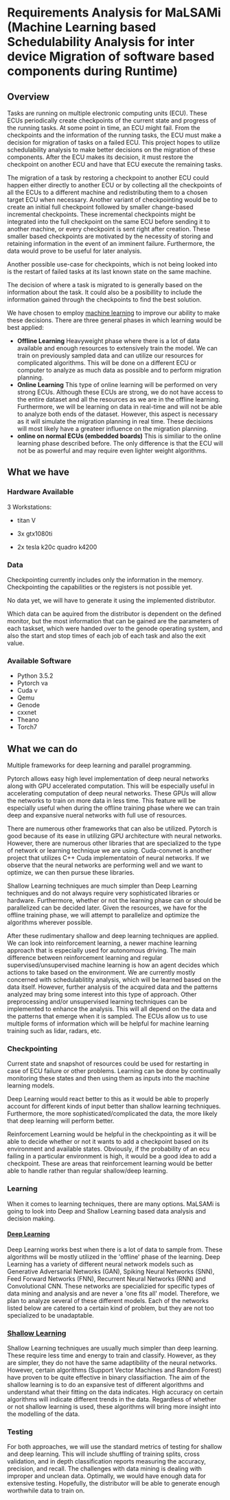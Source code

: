 # Requirements Analysis for MaLSAMi (Machine Learning based Schedulability Analysis for inter device Migration of software based components during Runtime)

## Overview

 Tasks are running on multiple electronic computing units (ECU). These ECUs periodically create checkpoints of the current state and progress of the running tasks. At some point in time, an ECU might fail. From the checkpoints and the information of the running tasks, the ECU must make a decision for migration of tasks on a failed ECU. This project hopes to utilize schedulability analysis to make better decisions on the migration of these components. After the ECU makes its decision, it must restore the checkpoint on another ECU and have that ECU execute the remaining tasks. 
	

The migration of a task by restoring a checkpoint to another ECU could happen either directly to another ECU or by collecting all the checkpoints of all the ECUs to a different machine and redistributing them to a chosen target ECU when necessary. Another variant of checkpointing would be to create an initial full checkpoint followed by smaller change-based incremental checkpoints. These incremental checkpoints might be integrated into the full checkpoint on the same ECU before sending it to another machine, or every checkpoint is sent right after creation. These smaller based checkpoints are motivated by the necessity of storing and retaining information in the event of an imminent failure. Furthermore, the data would prove to be useful for later analysis. 

Another possible use-case for checkpoints, which is not being looked into is the restart of failed tasks at its last known state on the same machine.

The decision of where a task is migrated to is generally based on the information about the task. It could also be a posibillity to include the information gained through the checkpoints to find the best solution.

We have chosen to employ [machine learning](/machine-learning/machine-learning) to improve our ability to make these decisions. There are three general phases in which learning would be best applied: 


* **Offline Learning** Heavyweight phase where there is a lot of data available and enough resources to extensively train the model. We can train on previously sampled data and can utilize our resources for complicated algorithms. This will be done on a different ECU or computer to analyze as much data  as possible and to perform migration planning.
* **Online Learning** This type of online learning will be performed on very strong ECUs. Although these ECUs are strong, we do not have access to the entire dataset and all the resources as we are in the offline learning. Furthermore, we will be learning on data in real-time and will not be able to analyze both ends of the dataset. However, this aspect is necessary as it will simulate the migration planning in real time. These decisions will most likely have a greateer influence on the migration planning. 
* **online on normal ECUs (embedded boards)** This is similiar to the online learning phase described before. The only difference is that the ECU will not be as powerful and may require even lighter weight algorithms. 


## What we have

### Hardware Available

3 Workstations:
-	titan V

-	3x gtx1080ti

-	2x tesla k20c
	quadro k4200

### Data

Checkpointing currently includes only the information in the memory. Checkpointing the capabilities or the registers is not possible yet.

No data yet, we will have to generate it using the implemented distributor.

Which data can be aquired from the distributor is dependent on the defined monitor, but the most information that can be gained are the parameters of each taskset, which were handed over to the genode operating system, and also the start and stop times of each job of each task and also the exit value.

### Available Software

* Python 3.5.2
* Pytorch va
* Cuda v
* Qemu 
* Genode
* cxxnet
* Theano
* Torch7

## What we can do

Multiple frameworks for deep learning and parallel programming. 

Pytorch allows easy high level implementation of deep neural networks along with GPU accelerated computation. This will be especially useful in accelerating computation of deep neural networks. These GPUs will allow the networks to train on more data in less time. This feature will be especially useful when during the offline training phase where we can train deep and expansive nueral networks with full use of resources.   

There are numerous other frameworks that can also be utilized. Pytorch is good because of its ease in utilizing GPU architecture with neural networks. However, there are numerous other libraries that are specialized to the type of network or learning technique we are using. Cuda-convnet is another project that utilizes C++ Cuda implementatoin of neural networks. If we observe that the neural networks are performing well and we want to optimize, we can then pursue these libraries. 

Shallow Learning techniques are much simpler than Deep Learning techniques and do not always require very sophisticated libraries or hardware. Furthermore, whether or not the learning phase can or should be parallelized can be decided later. Given the resources, we have for the offline training phase, we will attempt to parallelize and optimize the algorithms wherever possible. 

After these rudimentary shallow and deep learning techniques are applied. We can look into reinforcement learning, a newer machine learning approach that is especially used for autonomous driving. The main difference between reinforcement learning and regular supervised/unsupervised machine learning is how an agent decides which actions to take based on the environment. We are currently mostly concerned with schedulablitity analysis, which will be learned based on the data itself. However, further analysis of the acquired data and the patterns analyzed may bring some interest into this type of approach. Other preprocessing and/or unsupervised learning techniques can be implemented to enhance the analysis. This will all depend on the data and the patterns that emerge when it is sampled. The ECUs allow us to use multiple forms of information which will be helpful for machine learning training such as lidar, radars, etc. 

### Checkpointing

Current state and snapshot of resources could be used for restarting in case of ECU failure or other problems. Learning can be done by continually monitoring these states and then using them as inputs into the machine learning models. 

Deep Learning would react better to this as it would be able to properly account for different kinds of input better than shallow learning techniques. Furthermore, the more sophisticated/complicated the data, the more likely that deep learning will perform better.  

Reinforcement Learning would be helpful in the checkpointing as it will be able to decide whether or not it wants to add a checkpoint based on its environment and available states. Obviously, if the probability of an ecu failing in a particular environment is high, it would be a good idea to add a checkpoint. These are areas that reinforcement learning would be better able to handle rather than regular shallow/deep learning. 

### Learning
When it comes to learning techniques, there are many options. MaLSAMi is going to look into Deep and Shallow Learning based data analysis and decision making.

#### [Deep Learning](/machine-learning/deep-learning)

Deep Learning works best when there is a lot of data to sample from. These algorithms will be mostly utilized in the 'offline' phase of the learning. Deep Learning has a variety of different neural network models such as Generative Adversarial Networks (GAN), Spiking Neural Networks (SNN), Feed Forward Networks (FNN), Recurrent Neural Networks (RNN) and Convolutional  CNN.  These networks are specializied for specific types of data mining and analysis and are never a 'one fits all' model. Therefore, we plan to analyze several of these different models. Each of the networks listed below are catered to a certain kind of problem, but they are not too specialized to be unadaptable. 

### [Shallow Learning](/machine-learning/shallow-learning)

Shallow Learning techniques are usually much simpler than deep learning. These require less time and energy to train and classify. However, as they are simpler, they do not have the same adaptibility of the neural networks. However, certain algorithms (Support Vector Machines and Random Forest) have proven to be quite effective in binary classifiaction. The aim of the shallow learning is to do an expansive test of different algorithms and understand what their fitting on the data indicates. High accuracy on certain algorithms will indicate different trends in the data. Regardless of whether or not shallow learning is used, these algorithms will bring more insight into the modelling of the data. 


### Testing 

For both approaches, we will use the standard metrics of testing for shallow and deep learning. This will include shuffling of training splits, cross validation, and in depth classification reports measuring the accuracy, precision, and recall. The challenges with data mining is dealing with improper and unclean data. Optimally, we would have enough data for extensive testing. Hopefully, the distributor will be able to generate enough worthwhile data to train on. 